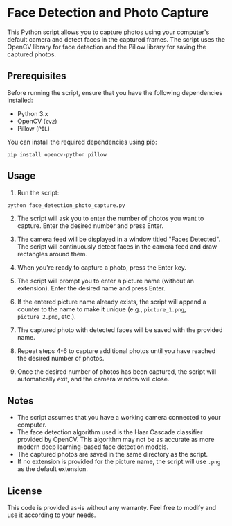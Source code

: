 # Face Detection and Photo Capture

This Python script allows you to capture photos using your computer's default camera and detect faces in the captured frames. The script uses the OpenCV library for face detection and the Pillow library for saving the captured photos.

## Prerequisites

Before running the script, ensure that you have the following dependencies installed:

- Python 3.x
- OpenCV (`cv2`)
- Pillow (`PIL`)

You can install the required dependencies using pip:

```
pip install opencv-python pillow
```

## Usage

1. Run the script:

```
python face_detection_photo_capture.py
```

2. The script will ask you to enter the number of photos you want to capture. Enter the desired number and press Enter.

3. The camera feed will be displayed in a window titled "Faces Detected". The script will continuously detect faces in the camera feed and draw rectangles around them.

4. When you're ready to capture a photo, press the Enter key.

5. The script will prompt you to enter a picture name (without an extension). Enter the desired name and press Enter.

6. If the entered picture name already exists, the script will append a counter to the name to make it unique (e.g., `picture_1.png`, `picture_2.png`, etc.).

7. The captured photo with detected faces will be saved with the provided name.

8. Repeat steps 4-6 to capture additional photos until you have reached the desired number of photos.

9. Once the desired number of photos has been captured, the script will automatically exit, and the camera window will close.

## Notes

- The script assumes that you have a working camera connected to your computer.
- The face detection algorithm used is the Haar Cascade classifier provided by OpenCV. This algorithm may not be as accurate as more modern deep learning-based face detection models.
- The captured photos are saved in the same directory as the script.
- If no extension is provided for the picture name, the script will use `.png` as the default extension.

## License

This code is provided as-is without any warranty. Feel free to modify and use it according to your needs.
